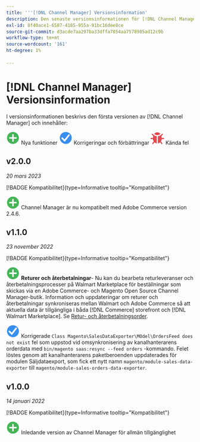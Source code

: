 ```yaml
---
title: '''[!DNL Channel Manager] Versionsinformation'
description: Den senaste versionsinformationen för [!DNL Channel Manager] från Adobe Commerce.
exl-id: 8f40ace1-6587-4185-955a-91bc16dee8ce
source-git-commit: d3acde7aa297ba33dffa7854aa7578985ad12c9b
workflow-type: tm+mt
source-wordcount: '161'
ht-degree: 1%

---
```


# [!DNL Channel Manager] Versionsinformation

I versionsinformationen beskrivs den första versionen av [!DNL Channel Manager] och innehåller:

![Nytt](../assets/new.svg) Nya funktioner
![Korrigerat problem](../assets/fix.svg) Korrigeringar och förbättringar
![Känt fel](../assets/bug.svg) Kända fel


## v2.0.0

*20 mars 2023*

[!BADGE Kompatibilitet]{type=Informative tooltip="Kompatibilitet"}

![Nytt](../assets/new.svg)<!--CHAN-5893--> Channel Manager är nu kompatibelt med Adobe Commerce version 2.4.6.

## v1.1.0

*23 november 2022*

[!BADGE Kompatibilitet]{type=Informative tooltip="Kompatibilitet"}

![Nytt](../assets/new.svg)<!--CHAN-5204--> **Returer och återbetalningar**- Nu kan du bearbeta returleveranser och återbetalningsprocesser på Walmart Marketplace för beställningar som skickas via en Adobe Commerce- och Magento Open Source Channel Manager-butik. Information och uppdateringar om returer och återbetalningar synkroniseras mellan Walmart och Adobe Commerce så att aktuella data är tillgängliga i båda [!DNL Commerce] storefront och [!DNL Walmart Marketplace]. Se [Retur- och återbetalningsorder](return-refund-orders.md).

![Fast](../assets/fix.svg)<!--CHAN-5661--> Korrigerade `Class Magento\SalesDataExporter\MOdel\OrdersFeed does not exist` fel som uppstod vid omsynkronisering av kanalhanterarens orderdata med `bin/magento saas:resync --feed orders` -kommando. Felet löstes genom att kanalhanterarens paketberoenden uppdaterades för modulen Säljdataexport, som fick ett nytt namn `magento/module-sales-data-exporter` till `magento/module-sales-orders-data-exporter`.

## v1.0.0

*14 januari 2022*

[!BADGE Kompatibilitet]{type=Informative tooltip="Kompatibilitet"}

![Nytt](../assets/new.svg) Inledande version av Channel Manager för allmän tillgänglighet

